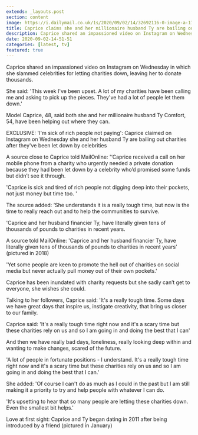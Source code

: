 ```yaml
---
extends: _layouts.post
section: content
image: https://i.dailymail.co.uk/1s/2020/09/02/14/32692116-0-image-a-170_1599054117713.jpg 
title: Caprice claims she and her millionaire husband Ty are bailing out charities 
description: Caprice shared an impassioned video on Instagram on Wednesday in which she slammed celebrities for letting charities down, leaving her to donate thousands. 
date: 2020-09-02-14-51-51 
categories: [latest, tv] 
featured: true 
--- 
```

Caprice shared an impassioned video on Instagram on Wednesday in which she slammed celebrities for letting charities down, leaving her to donate thousands.

She said: 'This week I've been upset. A lot of my charities have been calling me and asking to pick up the pieces. They've had a lot of people let them down.'

Model Caprice, 48, said both she and her millionaire husband Ty Comfort, 54, have been helping out where they can. 

EXCLUSIVE: 'I'm sick of rich people not paying': Caprice claimed on Instagram on Wednesday she and her husband Ty are bailing out charities after they've been let down by celebrities

A source close to Caprice told MailOnline: '‘Caprice received a call on her mobile phone from a charity who urgently needed a private donation because they had been let down by a celebrity who’d promised some funds but didn’t see it through. 

'Caprice is sick and tired of rich people not digging deep into their pockets, not just money but time too. ' 

The source added: ‘She understands it is a really tough time, but now is the time to really reach out and to help the communities to survive. 

'Caprice and her husband financier Ty, have literally given tens of thousands of pounds to charities in recent years.  

A source told MailOnline: 'Caprice and her husband financier Ty, have literally given tens of thousands of pounds to charities in recent years' (pictured in 2018) 

'Yet some people are keen to promote the hell out of charities on social media but never actually pull money out of their own pockets.'

Caprice has been inundated with charity requests but she sadly can’t get to everyone, she wishes she could. 

Talking to her followers, Caprice said: 'It's a really tough time. Some days we have great days that inspire us, instigate creativity, that bring us closer to our family.

Caprice said: 'It's a really tough time right now and it's a scary time but these charities rely on us and so I am going in and doing the best that I can'

And then we have really bad days, loneliness, really looking deep within and wanting to make changes, scared of the future. 

'A lot of people in fortunate positions - I understand. It's a really tough time right now and it's a scary time but these charities rely on us and so I am going in and doing the best that I can.'

She added: 'Of course I can't do as much as I could in the past but I am still making it a priority to try and help people with whatever I can do. 

'It's upsetting to hear that so many people are letting these charities down. Even the smallest bit helps.' 

Love at first sight: Caprice and Ty began dating in 2011 after being introduced by a friend (pictured in January) 

